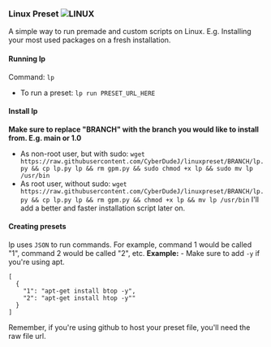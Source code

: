 ### Linux Preset ![LINUX](https://img.shields.io/badge/Linux-FCC624?style=flat&logo=linux&logoColor=black)
A simple way to run premade and custom scripts on Linux. E.g. Installing your most used packages on a fresh installation.

#### Running lp
Command: ``lp``
* To run a preset: ``lp run PRESET_URL_HERE``

#### Install lp
**Make sure to replace "BRANCH" with the branch you would like to install from. E.g. main or 1.0**
* As non-root user, but with sudo: ```wget https://raw.githubusercontent.com/CyberDudeJ/linuxpreset/BRANCH/lp.py && cp lp.py lp && rm gpm.py && sudo chmod +x lp && sudo mv lp /usr/bin```
* As root user, without sudo: ```wget https://raw.githubusercontent.com/CyberDudeJ/linuxpreset/BRANCH/lp.py && cp lp.py lp && rm gpm.py && chmod +x lp && mv lp /usr/bin```
I'll add a better and faster installation script later on.

#### Creating presets
lp uses ``JSON`` to run commands. For example, command 1 would be called "1", command 2 would be called "2", etc.
**Example:** - Make sure to add ``-y`` if you're using apt.
```
[
  {
    "1": "apt-get install btop -y",
    "2": "apt-get install htop -y""
  }
]
```
Remember, if you're using github to host your preset file, you'll need the raw file url.
